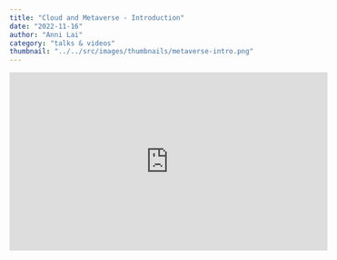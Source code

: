 ```yaml
---
title: "Cloud and Metaverse - Introduction"
date: "2022-11-16"
author: "Anni Lai"
category: "talks & videos"
thumbnail: "../../src/images/thumbnails/metaverse-intro.png"
---
```



<iframe  width="560" height="315" src="https://player.vimeo.com/video/773978115" frameborder="0"></iframe>